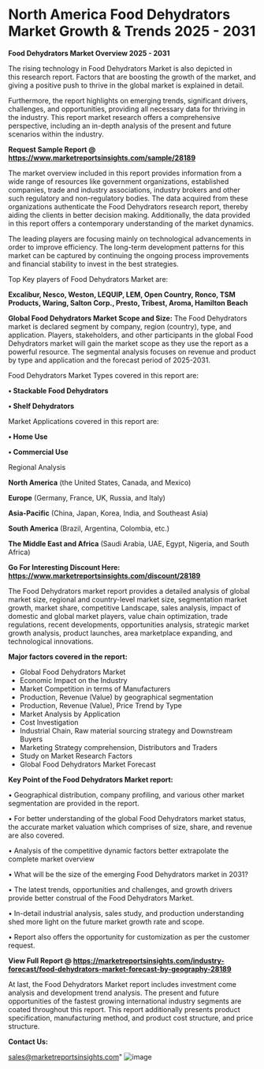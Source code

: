 # North America Food Dehydrators Market Growth & Trends 2025 - 2031

<Strong> Food Dehydrators Market Overview 2025 - 2031</strong>

The rising technology in Food Dehydrators Market is also depicted in this research report. Factors that are boosting the growth of the market, and giving a positive push to thrive in the global market is explained in detail.

Furthermore, the report highlights on emerging trends, significant drivers, challenges, and opportunities, providing all necessary data for thriving in the industry. This report market research offers a comprehensive perspective, including an in-depth analysis of the present and future scenarios within the industry.

<strong>Request Sample Report @ <a href=https://www.marketreportsinsights.com/sample/28189>https://www.marketreportsinsights.com/sample/28189</a></strong>

The market overview included in this report provides information from a wide range of resources like government organizations, established companies, trade and industry associations, industry brokers and other such regulatory and non-regulatory bodies. The data acquired from these organizations authenticate the Food Dehydrators research report, thereby aiding the clients in better decision making. Additionally, the data provided in this report offers a contemporary understanding of the market dynamics.

The leading players are focusing mainly on technological advancements in order to improve efficiency. The long-term development patterns for this market can be captured by continuing the ongoing process improvements and financial stability to invest in the best strategies.

Top Key players of Food Dehydrators Market are:

<strong>Excalibur, Nesco, Weston, LEQUIP, LEM, Open Country, Ronco, TSM Products, Waring, Salton Corp., Presto, Tribest, Aroma, Hamilton Beach</strong>

<strong><b>Global Food Dehydrators Market Scope and Size:</b></strong>
The Food Dehydrators market is declared segment by company, region (country), type, and application. Players, stakeholders, and other participants in the global Food Dehydrators market will gain the market scope as they use the report as a powerful resource. The segmental analysis focuses on revenue and product by type and application and the forecast period of 2025-2031.

Food Dehydrators Market Types covered in this report are:

<strong>• Stackable Food Dehydrators

• Shelf Dehydrators</strong>

Market Applications covered in this report are:

<strong>• Home Use

• Commercial Use</strong> 

Regional Analysis

<strong>North America</strong> (the United States, Canada, and Mexico)

<strong>Europe</strong> (Germany, France, UK, Russia, and Italy)

<strong>Asia-Pacific</strong> (China, Japan, Korea, India, and Southeast Asia)

<strong>South America</strong> (Brazil, Argentina, Colombia, etc.)

<strong>The Middle East and Africa</strong> (Saudi Arabia, UAE, Egypt, Nigeria, and South Africa)

<strong>Go For Interesting Discount Here: <a href=https://www.marketreportsinsights.com/discount/28189>https://www.marketreportsinsights.com/discount/28189</a></strong>

The Food Dehydrators market report provides a detailed analysis of global market size, regional and country-level market size, segmentation market growth, market share, competitive Landscape, sales analysis, impact of domestic and global market players, value chain optimization, trade regulations, recent developments, opportunities analysis, strategic market growth analysis, product launches, area marketplace expanding, and technological innovations.

<strong><b>Major factors covered in the report:</b></strong>
<ul>
  <li>Global Food Dehydrators Market </li>
  <li>Economic Impact on the Industry</li>
  <li>Market Competition in terms of Manufacturers</li>
  <li>Production, Revenue (Value) by geographical segmentation</li>
  <li>Production, Revenue (Value), Price Trend by Type</li>
  <li>Market Analysis by Application</li>
  <li>Cost Investigation</li>
  <li>Industrial Chain, Raw material sourcing strategy and Downstream Buyers</li>
  <li>Marketing Strategy comprehension, Distributors and Traders</li>
  <li>Study on Market Research Factors</li>
  <li>Global Food Dehydrators Market Forecast</li>
</ul>

<strong><b>Key Point of the Food Dehydrators Market report:</b></strong>

• Geographical distribution, company profiling, and various other market segmentation are provided in the report.

• For better understanding of the global Food Dehydrators market status, the accurate market valuation which comprises of size, share, and revenue are also covered.

• Analysis of the competitive dynamic factors better extrapolate the complete market overview

• What will be the size of the emerging Food Dehydrators market in 2031?

• The latest trends, opportunities and challenges, and growth drivers provide better construal of the Food Dehydrators Market.

• In-detail industrial analysis, sales study, and production understanding shed more light on the future market growth rate and scope.

• Report also offers the opportunity for customization as per the customer request.

<strong><b>View Full Report @ <a href=https://marketreportsinsights.com/industry-forecast/food-dehydrators-market-forecast-by-geography-28189>https://marketreportsinsights.com/industry-forecast/food-dehydrators-market-forecast-by-geography-28189</a></b></strong>


At last, the Food Dehydrators Market report includes investment come analysis and development trend analysis. The present and future opportunities of the fastest growing international industry segments are coated throughout this report. This report additionally presents product specification, manufacturing method, and product cost structure, and price structure.

<strong>Contact Us:</strong>

sales@marketreportsinsights.com"
![image](https://github.com/user-attachments/assets/63734c25-29f5-4627-a940-a6f2f8127087)
